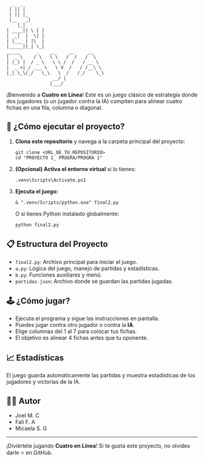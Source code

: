 
```
  _  _              
 | || |     
 | || |_    
 |__   _|   
    |_|    
| ____|| \ | |
|  _|  |  \| |
| |___ | |\  |
|_____||_| \_|
_____      _    __     __     __     
|  _ \    / \   \ \   /  /   /  \    
| |_) |  / _ \   \ \ /  /   / __ \   
|  _ <| / ___ \   \ V  /   / /__\ \  
|_| \_\/_/   \_\   \  /   /_/    \_\ 
                 __/ |         
                |___/       

```

¡Bienvenido a **Cuatro en Línea**! Este es un juego clásico de estrategia donde dos jugadores (o un jugador contra la IA) compiten para alinear cuatro fichas en una fila, columna o diagonal.

## 🚀 ¿Cómo ejecutar el proyecto?

1. **Clona este repositorio** y navega a la carpeta principal del proyecto:
   ```pwsh
   git clone <URL_DE_TU_REPOSITORIO>
   cd "PROYECTO 1_ PROGRA/PROGRA 1"
   ```

2. **(Opcional) Activa el entorno virtual** si lo tienes:
   ```pwsh
   .venv\Scripts\Activate.ps1
   ```

3. **Ejecuta el juego:**
   ```pwsh
   & ".venv/Scripts/python.exe" final2.py
   ```
   O si tienes Python instalado globalmente:
   ```pwsh
   python final2.py
   ```

## 📋 Estructura del Proyecto
- `final2.py`: Archivo principal para iniciar el juego.
- `a.py`: Lógica del juego, manejo de partidas y estadísticas.
- `b.py`: Funciones auxiliares y menú.
- `partidas.json`: Archivo donde se guardan las partidas jugadas.

## 🕹️ ¿Cómo jugar?
- Ejecuta el programa y sigue las instrucciones en pantalla.
- Puedes jugar contra otro jugador o contra la **IA**.
- Elige columnas del 1 al 7 para colocar tus fichas.
- El objetivo es alinear 4 fichas antes que tu oponente.

## 📈 Estadísticas
El juego guarda automáticamente las partidas y muestra estadísticas de los jugadores y victorias de la IA.

## 👨‍💻 Autor
- Joel M. C
- Fali F. A
- Micaela S. G

---
¡Diviértete jugando **Cuatro en Línea**! Si te gusta este proyecto, no olvides darle ⭐ en GitHub.
